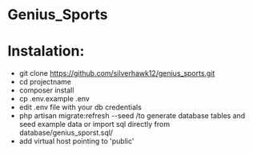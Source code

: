 # Genius_Sports

# Instalation:

* git clone https://github.com/silverhawk12/genius_sports.git
* cd projectname
* composer install
* cp .env.example .env
* edit .env file with your db credentials
* php artisan migrate:refresh --seed /to generate database tables and seed example data or import sql directly from database/genius_sporst.sql/
* add virtual host pointing to 'public' 
